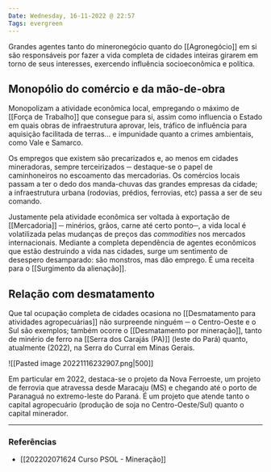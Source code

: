 ```yaml
---
Date: Wednesday, 16-11-2022 @ 22:57
Tags: evergreen
---
```

Grandes agentes tanto do mineronegócio quanto do [[Agronegócio]] em si são responsáveis por fazer a vida completa de cidades inteiras girarem em torno de seus interesses, exercendo influência socioeconômica e política. 

## Monopólio do comércio e da mão-de-obra
Monopolizam a atividade econômica local, empregando o máximo de [[Força de Trabalho]] que consegue para si, assim como influencia o Estado em quais obras de infraestrutura aprovar, leis, tráfico de influência para aquisição facilitada de terras... e impunidade quanto a crimes ambientais, como Vale e Samarco. 

Os empregos que existem são precarizados e, ao menos em cidades mineradoras, sempre terceirizados ─ destaque-se o papel de caminhoneiros no escoamento das mercadorias. Os comércios locais passam a ter o dedo dos manda-chuvas das grandes empresas da cidade; a infraestrutura urbana (rodovias, prédios, ferrovias, etc) passa a ser de seu comando.

Justamente pela atividade econômica ser voltada à exportação de [[Mercadoria]] ─ minérios, grãos, carne até certo ponto─, a vida local é volatilizada pelas mudanças de preços das *commodities* nos mercados internacionais. Mediante a completa dependência de agentes econômicos que estão destruindo a vida nas cidades, surge um sentimento de desespero desamparado: são monstros, mas dão emprego. É uma receita para o [[Surgimento da alienação]].

## Relação com desmatamento
Que tal ocupação completa de cidades ocasiona no [[Desmatamento para atividades agropecuárias]] não surpreende ninguém ─ o Centro-Oeste e o Sul são exemplos; também ocorre o [[Desmatamento por mineração]], tanto de minério de ferro na [[Serra dos Carajás (PA)]] (leste do Pará) quanto, atualmente (2022), na Serra do Curral em Minas Gerais.

![[Pasted image 20221116232907.png|500]]

Em particular em 2022, destaca-se o projeto da Nova Ferroeste, um projeto de ferrovia que atravessa desde Maracaju (MS) e chegando até o porto de Paranaguá no extremo-leste do Paraná. É um projeto que atende tanto o capital agropecuário (produção de soja no Centro-Oeste/Sul) quanto o capital minerador.

---
### Referências
- [[202202071624 Curso PSOL - Mineração]]